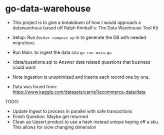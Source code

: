 # go-data-warehouse
- This project is to give a breakdown of how I would approach a datawarehous based off Ralph Kimball's: The Data Warehouse Tool Kit

- Setup: Run `Docker-compose up` in to generate the DB with needed migrations.
- Run Main: to ingest the data csv `go run main.go`

- /data/questions.sql to Answer data related questions that business could want. 

- Note ingestion is unoptimized and inserts each record one by one.

- Data was found from: https://www.kaggle.com/datasets/carrie1/ecommerce-data/data

TODO:
- Update Ingest to process in parallel with safe transactions
- Finish Question. Maybe get returned
- Clean up Upsert product to use a hash instead unique keying off a sku. This allows for slow changing dimension
 
